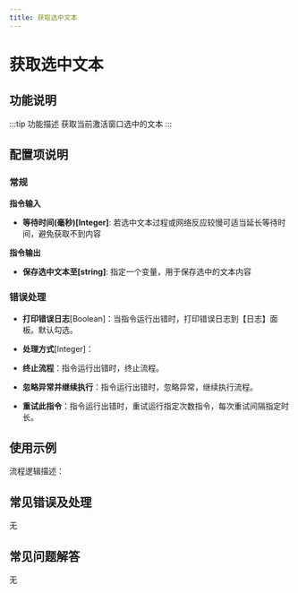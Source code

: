 ```yaml
---
title: 获取选中文本
---
```


# 获取选中文本

## 功能说明

:::tip 功能描述
获取当前激活窗口选中的文本
:::

## 配置项说明

### 常规

**指令输入**

- **等待时间(毫秒)[Integer]**: 若选中文本过程或网络反应较慢可适当延长等待时间，避免获取不到内容


**指令输出**

- **保存选中文本至[string]**: 指定一个变量，用于保存选中的文本内容

### 错误处理

- **打印错误日志**[Boolean]：当指令运行出错时，打印错误日志到【日志】面板。默认勾选。

- **处理方式**[Integer]：

 - **终止流程**：指令运行出错时，终止流程。

 - **忽略异常并继续执行**：指令运行出错时，忽略异常，继续执行流程。

 - **重试此指令**：指令运行出错时，重试运行指定次数指令，每次重试间隔指定时长。

## 使用示例

流程逻辑描述：

## 常见错误及处理

无

## 常见问题解答

无

